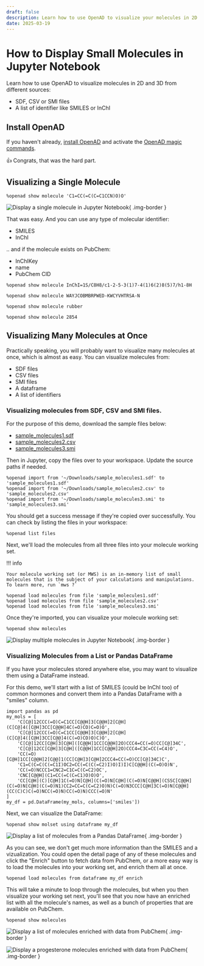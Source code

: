 ```yaml
---
draft: false
description: Learn how to use OpenAD to visualize your molecules in 2D and 3D from an SDF, CSV or SMI file, or from a list of SMILES or InChI strings.
date: 2025-03-19
---
```


# How to Display Small Molecules in Jupyter Notebook

Learn how to use OpenAD to visualize molecules in 2D and 3D from different sources:

- SDF, CSV or SMI files
- A list of identifier like SMILES or InChI

<!-- more -->

## Install OpenAD

If you haven't already, [install OpenAD](/documentation/installation/#installing-openad) and activate the [OpenAD magic commands](/documentation/getting-started/#getting-started-jupyter).

👍 Congrats, that was the hard part.

## Visualizing a Single Molecule

```shell
%openad show molecule 'C1=CC(=C(C=C1CCN)O)O'
```

![Display a single molecule in Jupyter Notebook](display-single-molecule.png){ .img-border }


That was easy. And you can use any type of molecular identifier:  

- SMILES  
- InChI  

.. and if the molecule exists on PubChem:

- InChIKey
- name
- PubChem CID

```shell
%openad show molecule InChI=1S/C8H8/c1-2-5-3(1)7-4(1)6(2)8(5)7/h1-8H
```
```shell
%openad show molecule WAYJCOBMBRPWED-KWCYVHTRSA-N
```
```shell
%openad show molecule rubber
```
```shell
%openad show molecule 2854
```

## Visualizing Many Molecules at Once

Practically speaking, you will probably want to visualize many molecules at once, which is almost as easy. You can visualize molecules from:

- SDF files
- CSV files
- SMI files
- A dataframe
- A list of identifiers

### Visualizing molecules from SDF, CSV and SMI files.

For the purpose of this demo, download the sample files below:

-   [sample_molecules1.sdf](/_assets/sample_molecules/sample_molecules1.sdf)
-   [sample_molecules2.csv](/_assets/sample_molecules/sample_molecules2.csv)
-   [sample_molecules3.smi](/_assets/sample_molecules/sample_molecules3.smi)

Then in Jupyter, copy the files over to your workspace. Update the source paths if needed.

```shell
%openad import from '~/Downloads/sample_molecules1.sdf' to 'sample_molecules1.sdf'
%openad import from '~/Downloads/sample_molecules2.csv' to 'sample_molecules2.csv'
%openad import from '~/Downloads/sample_molecules3.smi' to 'sample_molecules3.smi'
```

You should get a success message if they're copied over successfully. You can check by listing the files in your workspace:

```shell
%openad list files
```

Next, we'll load the molecules from all three files into your molecule working set.

!!! info
    
    Your molecule working set (or MWS) is an in-memory list of small molecules that is the subject of your calculations and manipulations. To learn more, run `mws ?`

```shell
%openad load molecules from file 'sample_molecules1.sdf'
%openad load molecules from file 'sample_molecules2.csv'
%openad load molecules from file 'sample_molecules3.smi'
```

Once they're imported, you can visualize your molecule working set:

```shell
%openad show molecules
```

![Display multiple molecules in Jupyter Notebook](display-multiple-molecules.png){ .img-border }

### Visualizing Molecules from a List or Pandas DataFrame

If you have your molecules stored anywhere else, you may want to visualize them using a DataFrame instead.

For this demo, we'll start with a list of SMILES (could be InChI too) of common hormones and convert them into a Pandas DataFrame with a "smiles" column.

```shell
import pandas as pd
my_mols = [
    'C[C@]12CCC(=O)C=C1CC[C@@H]3[C@@H]2[C@H](C[C@]4([C@H]3CC[C@@H]4C(=O)CO)C=O)O',
    'C[C@]12CCC(=O)C=C1CC[C@@H]3[C@@H]2[C@H](C[C@]4([C@H]3CC[C@@]4(C(=O)CO)O)C)O',
    'C[C@]12CC[C@H]3[C@H]([C@@H]1CC[C@@H]2O)CCC4=CC(=O)CC[C@]34C',
    'C[C@]12CC[C@H]3[C@H]([C@@H]1CC[C@@H]2O)CCC4=C3C=CC(=C4)O',
    'CC(=O)[C@H]1CC[C@@H]2[C@@]1(CC[C@H]3[C@H]2CCC4=CC(=O)CC[C@]34C)C',
    'C1=C(C=C(C(=C1I)OC2=CC(=C(C(=C2)I)O)I)I)C[C@@H](C(=O)O)N',
    'CC(=O)NCCC1=CNC2=C1C=C(C=C2)OC',
    'CNC[C@@H](C1=CC(=C(C=C1)O)O)O',
    'CC[C@H](C)[C@H]1C(=O)N[C@H](C(=O)N[C@H](C(=O)N[C@@H](CSSC[C@@H](C(=O)N[C@H](C(=O)N1)CC2=CC=C(C=C2)O)N)C(=O)N3CCC[C@H]3C(=O)N[C@@H](CC(C)C)C(=O)NCC(=O)N)CC(=O)N)CCC(=O)N'   
]
my_df = pd.DataFrame(my_mols, columns=['smiles'])
```

Next, we can visualize the DataFrame:

```shell
%openad show molset using dataframe my_df
```

![Display a list of molecules from a Pandas DataFrame](display-molecules-from-dataframe.png){ .img-border }

As you can see, we don't get much more information than the SMILES and a vizualization. You could open the detail page of any of these molecules and click the "Enrich" button to fetch data from PubChem, or a more easy way is to load the molecules into your working set, and enrich them all at once.

```shell
%openad load molecules from dataframe my_df enrich
```

This will take a minute to loop through the molecules, but when you then visualize your working set next, you'll see that you now have an enriched list with all the molecule's names, as well as a bunch of properties that are available on PubChem.

```shell
%openad show molecules
```

![Display a list of molecules enriched with data from PubChem](display-enriched-molecules.png){ .img-border }

![Display a progesterone molecules enriched with data from PubChem](enriched-molecule-progesterone.png){ .img-border }